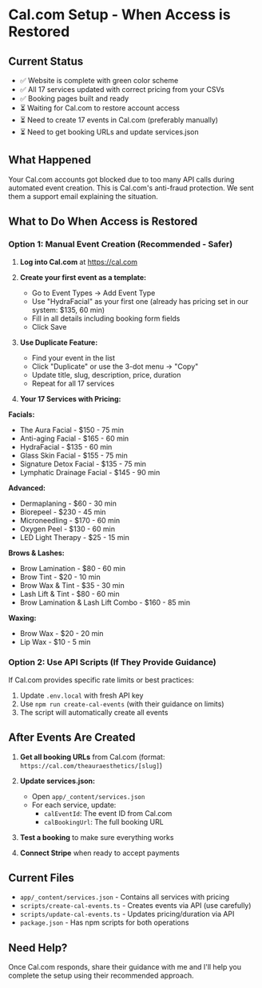 # Cal.com Setup - When Access is Restored

## Current Status
- ✅ Website is complete with green color scheme
- ✅ All 17 services updated with correct pricing from your CSVs
- ✅ Booking pages built and ready
- ⏳ Waiting for Cal.com to restore account access
- ⏳ Need to create 17 events in Cal.com (preferably manually)
- ⏳ Need to get booking URLs and update services.json

## What Happened
Your Cal.com accounts got blocked due to too many API calls during automated event creation. This is Cal.com's anti-fraud protection. We sent them a support email explaining the situation.

## What to Do When Access is Restored

### Option 1: Manual Event Creation (Recommended - Safer)

1. **Log into Cal.com** at https://cal.com

2. **Create your first event as a template:**
   - Go to Event Types → Add Event Type
   - Use "HydraFacial" as your first one (already has pricing set in our system: $135, 60 min)
   - Fill in all details including booking form fields
   - Click Save

3. **Use Duplicate Feature:**
   - Find your event in the list
   - Click "Duplicate" or use the 3-dot menu → "Copy"
   - Update title, slug, description, price, duration
   - Repeat for all 17 services

4. **Your 17 Services with Pricing:**

**Facials:**
- The Aura Facial - $150 - 75 min
- Anti-aging Facial - $165 - 60 min
- HydraFacial - $135 - 60 min
- Glass Skin Facial - $155 - 75 min
- Signature Detox Facial - $135 - 75 min
- Lymphatic Drainage Facial - $145 - 90 min

**Advanced:**
- Dermaplaning - $60 - 30 min
- Biorepeel - $230 - 45 min
- Microneedling - $170 - 60 min
- Oxygen Peel - $130 - 60 min
- LED Light Therapy - $25 - 15 min

**Brows & Lashes:**
- Brow Lamination - $80 - 60 min
- Brow Tint - $20 - 10 min
- Brow Wax & Tint - $35 - 30 min
- Lash Lift & Tint - $80 - 60 min
- Brow Lamination & Lash Lift Combo - $160 - 85 min

**Waxing:**
- Brow Wax - $20 - 20 min
- Lip Wax - $10 - 5 min

### Option 2: Use API Scripts (If They Provide Guidance)

If Cal.com provides specific rate limits or best practices:
1. Update `.env.local` with fresh API key
2. Use `npm run create-cal-events` (with their guidance on limits)
3. The script will automatically create all events

## After Events Are Created

1. **Get all booking URLs** from Cal.com (format: `https://cal.com/theauraesthetics/[slug]`)

2. **Update services.json:**
   - Open `app/_content/services.json`
   - For each service, update:
     - `calEventId`: The event ID from Cal.com
     - `calBookingUrl`: The full booking URL

3. **Test a booking** to make sure everything works

4. **Connect Stripe** when ready to accept payments

## Current Files

- `app/_content/services.json` - Contains all services with pricing
- `scripts/create-cal-events.ts` - Creates events via API (use carefully)
- `scripts/update-cal-events.ts` - Updates pricing/duration via API
- `package.json` - Has npm scripts for both operations

## Need Help?

Once Cal.com responds, share their guidance with me and I'll help you complete the setup using their recommended approach.

